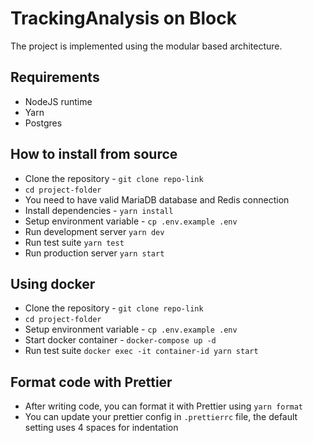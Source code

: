 # TrackingAnalysis on Block
The project is implemented using the modular based architecture.


## Requirements
- NodeJS runtime
- Yarn
- Postgres 

## How to install from source
- Clone the repository - `git clone repo-link`
- `cd project-folder`
- You need to have valid MariaDB database and Redis connection
- Install dependencies - `yarn install`
- Setup environment variable - `cp .env.example .env`
- Run development server `yarn dev`
- Run test suite `yarn test`
- Run production server `yarn start`

## Using docker
- Clone the repository - `git clone repo-link`
- `cd project-folder`
- Setup environment variable - `cp .env.example .env`
- Start docker container - `docker-compose up -d`
- Run test suite `docker exec -it container-id yarn start`

## Format code with Prettier
- After writing code, you can format it with Prettier using `yarn format`
- You can update your prettier config in `.prettierrc` file, the default setting uses 4 spaces for indentation
